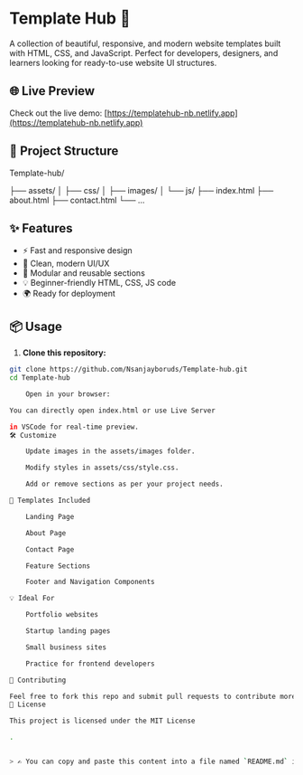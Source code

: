 # Template Hub 🚀

A collection of beautiful, responsive, and modern website templates built with HTML, CSS, and JavaScript. Perfect for developers, designers, and learners looking for ready-to-use website UI structures.

## 🌐 Live Preview

Check out the live demo: [https://templatehub-nb.netlify.app](https://templatehub-nb.netlify.app)

## 📁 Project Structure

Template-hub/

├── assets/
│ ├── css/
│ ├── images/
│ └── js/
├── index.html
├── about.html
├── contact.html
└── ...


## ✨ Features

- ⚡ Fast and responsive design
- 🎨 Clean, modern UI/UX
- 🧩 Modular and reusable sections
- 💡 Beginner-friendly HTML, CSS, JS code
- 🌍 Ready for deployment

## 📦 Usage

1. **Clone this repository:**

```bash
git clone https://github.com/Nsanjayboruds/Template-hub.git
cd Template-hub

    Open in your browser:

You can directly open index.html or use Live Server

in VSCode for real-time preview.
🛠️ Customize

    Update images in the assets/images folder.

    Modify styles in assets/css/style.css.

    Add or remove sections as per your project needs.

📌 Templates Included

    Landing Page

    About Page

    Contact Page

    Feature Sections

    Footer and Navigation Components

💡 Ideal For

    Portfolio websites

    Startup landing pages

    Small business sites

    Practice for frontend developers

🙌 Contributing

Feel free to fork this repo and submit pull requests to contribute more templates or enhancements!
📄 License

This project is licensed under the MIT License

.


> ✍️ You can copy and paste this content into a file named `README.md` in your repo root. Want me to generate a downloadable `.md` file too?

